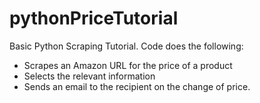 # pythonPriceTutorial

Basic Python Scraping Tutorial.
Code does the following:
- Scrapes an Amazon URL for the price of a product
- Selects the relevant information
- Sends an email to the recipient on the change of price.